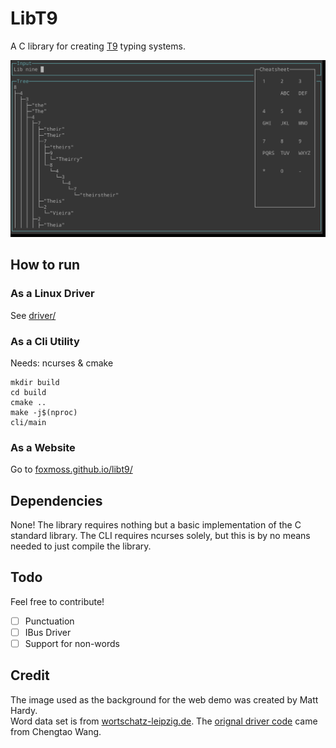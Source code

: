 # LibT9
A C library for creating [T9](https://en.wikipedia.org/wiki/T9_%28predictive_text%29) typing systems.

![libt9 cli demo](screenshot.png)

## How to run

### As a Linux Driver
See [driver/](https://github.com/FoxMoss/libt9/tree/main/driver)

### As a Cli Utility
Needs: ncurses & cmake
```
mkdir build
cd build
cmake ..
make -j$(nproc)
cli/main
```

### As a Website
Go to [foxmoss.github.io/libt9/](https://foxmoss.github.io/libt9/)

## Dependencies
None! The library requires nothing but a basic implementation of the C standard
library. The CLI requires ncurses solely, but this is by no means needed to
just compile the library.

## Todo
Feel free to contribute!

- [ ] Punctuation
- [ ] IBus Driver
- [ ] Support for non-words

## Credit
The image used as the background for the web demo was created by Matt Hardy.     
Word data set is from [wortschatz-leipzig.de](https://wortschatz.uni-leipzig.de/en/download/German#deu_news_2024).
The [orignal driver code](https://github.com/chengtaow/Linux-Keyboard-Driver) came from Chengtao Wang.
